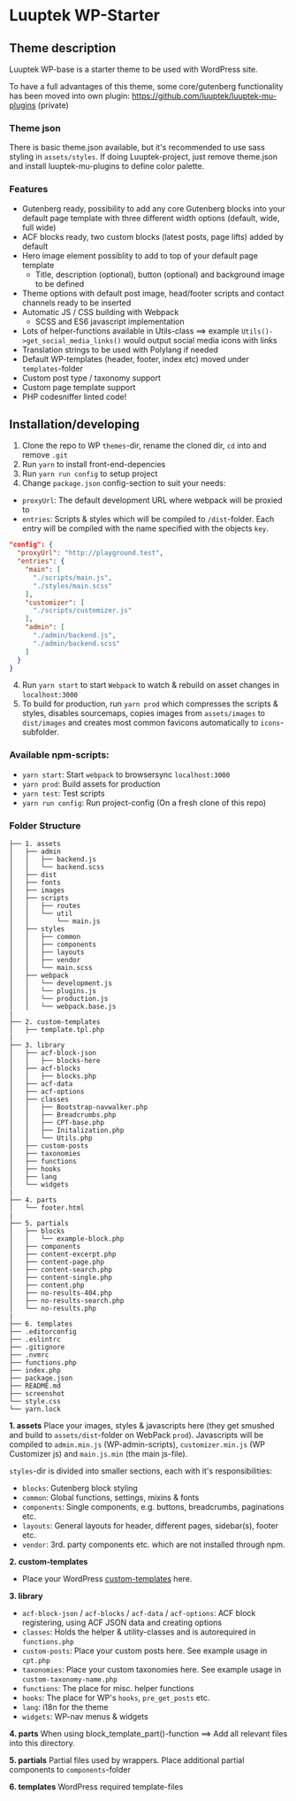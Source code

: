 # Luuptek WP-Starter

## Theme description

Luuptek WP-base is a starter theme to be used with WordPress site.

To have a full advantages of this theme, some core/gutenberg functionality has been moved into own plugin:
https://github.com/luuptek/luuptek-mu-plugins (private)

### Theme json

There is basic theme.json available, but it's recommended to use sass styling in `assets/styles`. If doing Luuptek-project, just remove theme.json and install luuptek-mu-plugins to define color palette.

### Features

- Gutenberg ready, possibility to add any core Gutenberg blocks into your default page template with three different width options (default, wide, full wide)
- ACF blocks ready, two custom blocks (latest posts, page lifts) added by default
- Hero image element possiblity to add to top of your default page template
  - Title, description (optional), button (optional) and background image to be defined
- Theme options with default post image, head/footer scripts and contact channels ready to be inserted
- Automatic JS / CSS building with Webpack
  - SCSS and ES6 javascript implementation
- Lots of helper-functions available in Utils-class ==> example `Utils()->get_social_media_links()` would output social media icons with links
- Translation strings to be used with Polylang if needed
- Default WP-templates (header, footer, index etc) moved under `templates`-folder
- Custom post type / taxonomy support
- Custom page template support
- PHP codesniffer linted code!


## Installation/developing

1. Clone the repo to WP `themes`-dir, rename the cloned dir, `cd` into and remove `.git`
2. Run `yarn` to install front-end-depencies
3. Run `yarn run config` to setup project
4. Change `package.json` config-section to suit your needs:
* `proxyUrl`: The default development URL where webpack will be proxied to
* `entries`: Scripts & styles which will be compiled to `/dist`-folder. Each entry will be compiled with the name specified with the objects `key`.

```json
"config": {
  "proxyUrl": "http://playground.test",
  "entries": {
    "main": [
      "./scripts/main.js",
      "./styles/main.scss"
    ],
    "customizer": [
      "./scripts/customizer.js"
    ],
    "admin": [
      "./admin/backend.js",
      "./admin/backend.scss"
    ]
  }
}
```

4. Run `yarn start` to start `Webpack` to watch & rebuild on asset changes in `localhost:3000`
5. To build for production, run `yarn prod` which compresses the scripts & styles, disables sourcemaps, copies images from `assets/images` to `dist/images` and creates most common favicons automatically to `icons`-subfolder.


### Available npm-scripts:
* `yarn start`: Start `webpack` to browsersync `localhost:3000`
* `yarn prod`: Build assets for production
* `yarn test`: Test scripts
* `yarn run config`: Run project-config (On a fresh clone of this repo)


### Folder Structure

```
├── 1. assets
│   ├── admin
│   │   ├── backend.js
│   │   └── backend.scss
│   ├── dist
│   ├── fonts
│   ├── images
│   ├── scripts
│   │   ├── routes
│   │   └── util
│   │       └── main.js
│   ├── styles
│   │   ├── common
│   │   ├── components
│   │   ├── layouts
│   │   ├── vendor
│   │   └── main.scss
│   ├── webpack
│   │   └── development.js
│   │   └── plugins.js
│   │   └── production.js
│   │   └── webpack.base.js
|
├── 2. custom-templates
│   ├── template.tpl.php
|
├── 3. library
│   ├── acf-block-json
│   │   ├── blocks-here
│   ├── acf-blocks
│   │   ├── blocks.php
│   ├── acf-data
│   ├── acf-options
│   ├── classes
│   │   ├── Bootstrap-navwalker.php
│   │   ├── Breadcrumbs.php
│   │   ├── CPT-base.php
│   │   ├── Initalization.php
│   │   └── Utils.php
│   ├── custom-posts
│   ├── taxonomies
│   ├── functions
│   ├── hooks
│   ├── lang
│   └── widgets
|
├── 4. parts
│   └── footer.html
|
├── 5. partials
│   ├── blocks
│   │   └── example-block.php
│   ├── components
│   ├── content-excerpt.php
│   ├── content-page.php
│   ├── content-search.php
│   ├── content-single.php
│   ├── content.php
│   ├── no-results-404.php
│   ├── no-results-search.php
│   └── no-results.php
|
├── 6. templates
├── .editorconfig
├── .eslintrc
├── .gitignore
├── .nvmrc
├── functions.php
├── index.php
├── package.json
├── README.md
├── screenshot
└── style.css
└── yarn.lock
```

**1. assets**
Place your images, styles & javascripts here (they get smushed and build to `assets/dist`-folder on WebPack `prod`). Javascripts will be compiled to `admin.min.js` (WP-admin-scripts), `customizer.min.js` (WP Customizer js) and `main.js.min` (the main js-file).

`styles`-dir is divided into smaller sections, each with it's responsibilities:
* `blocks`: Gutenberg block styling
* `common`: Global functions, settings, mixins & fonts
* `components`: Single components, e.g. buttons, breadcrumbs, paginations etc.
* `layouts`: General layouts for header, different pages, sidebar(s), footer etc.
* `vendor`: 3rd. party components etc. which are not installed through npm.

**2. custom-templates**
* Place your WordPress [custom-templates](https://developer.wordpress.org/themes/template-files-section/page-template-files/) here.

**3. library**
* `acf-block-json` / `acf-blocks` / `acf-data` / `acf-options`: ACF block registering, using ACF JSON data and creating options
* `classes`: Holds the helper & utility-classes and is autorequired in `functions.php`
* `custom-posts`: Place your custom posts here. See example usage in `cpt.php`
* `taxonomies`: Place your custom taxonomies here. See example usage in `custom-taxonomy-name.php`
* `functions`: The place for misc. helper functions
* `hooks`: The place for WP's `hooks`, `pre_get_posts` etc.
* `lang`: i18n for the theme
* `widgets`: WP-nav menus & widgets

**4. parts**
When using block_template_part()-function ==> Add all relevant files into this directory.

**5. partials**
Partial files used by wrappers. Place additional partial components to `components`-folder

**6. templates**
WordPress required template-files
